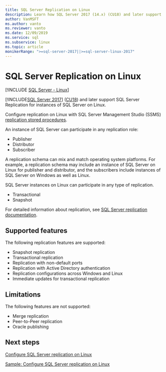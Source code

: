 ```yaml
---
title: SQL Server Replication on Linux
description: Learn how SQL Server 2017 (14.x) (CU18) and later support SQL Server Replication for instances of SQL Server on Linux.
author: VanMSFT
ms.author: vanto
ms.reviewer: vanto
ms.date: 12/09/2019
ms.service: sql
ms.subservice: linux
ms.topic: article
monikerRange: ">=sql-server-2017||>=sql-server-linux-2017"
---
```

# SQL Server Replication on Linux

[!INCLUDE [SQL Server - Linux](../includes/applies-to-version/sql-linux.md)]

[!INCLUDE[SQL Server 2017](../includes/sssql17-md.md)] ([CU18](https://support.microsoft.com/help/4527377)) and later support SQL Server Replication for instances of SQL Server on Linux.

Configure replication on Linux with SQL Server Management Studio (SSMS) [replication stored procedures](../relational-databases/system-stored-procedures/replication-stored-procedures-transact-sql.md).

An instance of SQL Server can participate in any replication role:

* Publisher
* Distributor
* Subscriber

A replication schema can mix and match operating system platforms. For example, a replication schema may include an instance of SQL Server on Linux for publisher and distributor, and the subscribers include instances of SQL Server on Windows as well as Linux.

SQL Server instances on Linux can participate in any type of replication.

* Transactional
* Snapshot

For detailed information about replication, see [SQL Server replication documentation](../relational-databases/replication/sql-server-replication.md).

## Supported features

The following replication features are supported:

* Snapshot replication
* Transactional replication
* Replication with non-default ports <!--Add link to explanation-->
* Replication with Active Directory authentication
* Replication configurations across Windows and Linux
* Immediate updates for transactional replication

## Limitations

The following features are not supported:

* Merge replication
* Peer-to-Peer replication
* Oracle publishing

## Next steps

[Configure SQL Server replication on Linux](sql-server-linux-replication-tutorial-tsql.md)

[Sample: Configure SQL Server replication on Linux](sql-server-linux-replication-configure.md)

